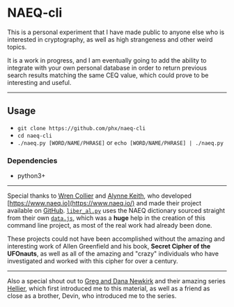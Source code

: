 # NAEQ-cli

This is a personal experiment that I have made public to anyone else who is interested in cryptography, as well as high strangeness and other weird topics.

It is a work in progress, and I am eventually going to add the ability to integrate with your own personal database in order to return previous search results
matching the same CEQ value, which could prove to be interesting and useful.

---

## Usage
- `git clone https://github.com/phx/naeq-cli`
- `cd naeq-cli`
- `./naeq.py [WORD/NAME/PHRASE]` or `echo [WORD/NAME/PHRASE] | ./naeq.py`

### Dependencies

- python3+

---

Special thanks to [Wren Collier](https://liminalroom.com/) and [Alynne Keith](https://offalynne.neocities.org/), who developed [https://www.naeq.io](https://www.naeq.io/)
and made their project available on [GitHub](https://github.com/misterapol/naeq).  [`liber_al.py`](liber_al.py) uses the NAEQ dictionary sourced straight from their own
[`data.js`](https://raw.githubusercontent.com/misterapol/naeq/master/data.js), which was a **huge** help in the creation of this command line project, as most of the real
work had already been done.

These projects could not have been accomplished without the amazing and interesting work of Allen Greenfield and his book, **Secret Cipher of the UFOnauts**, as well as all
of the amazing and "crazy" individuals who have investigated and worked with this cipher for over a century.

---

Also a special shout out to [Greg and Dana Newkirk](https://weirdhq.com/) and their amazing series [Hellier](https://www.hellier.tv/), which first introduced me to this material,
as well as a friend as close as a brother, Devin, who introduced me to the series.

